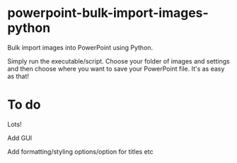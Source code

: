 # powerpoint-bulk-import-images-python
Bulk import images into PowerPoint using Python.

Simply run the executable/script. Choose your folder of images and settings and then choose where you want to save your PowerPoint file. It's as easy as that!


# To do

Lots!

Add GUI

Add formatting/styling options/option for titles etc
